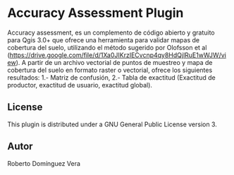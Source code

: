 # Accuracy Assessment Plugin 
Accuracy assessment, es un complemento de código abierto y gratuito para Qgis 3.0+ que ofrece una herramienta para validar mapas de cobertura del suelo, utilizando el método sugerido por Olofsson et al (https://drive.google.com/file/d/1Xa0JIKrzIECvcnp4qy8HdQjlRuE1wWJW/view). A partir de un archivo vectorial de puntos de muestreo y mapa de cobertura del suelo en formato raster o vectorial, ofrece los siguientes resultados: 1.- Matriz de confusión, 2.- Tabla de exactitud (Exactitud de productor, exactitud de usuario, exactitud global).

## License

This plugin is distributed under a GNU General Public License version 3.

## Autor 

Roberto Domínguez Vera


